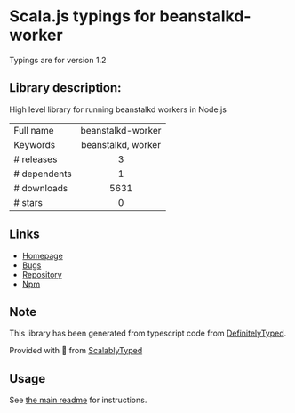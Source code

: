 
# Scala.js typings for beanstalkd-worker

Typings are for version 1.2

## Library description:
High level library for running beanstalkd workers in Node.js

|                    |                 |
| ------------------ | :-------------: |
| Full name          | beanstalkd-worker |
| Keywords           | beanstalkd, worker |
| # releases         | 3 |
| # dependents       | 1 |
| # downloads        | 5631 |
| # stars            | 0 |

## Links
- [Homepage](https://github.com/burstable/node-beanstalkd-worker#readme)
- [Bugs](https://github.com/burstable/node-beanstalkd-worker/issues)
- [Repository](https://github.com/burstable/node-beanstalkd-worker)
- [Npm](https://www.npmjs.com/package/beanstalkd-worker)
    


## Note
This library has been generated from typescript code from [DefinitelyTyped](https://definitelytyped.org).

Provided with :purple_heart: from [ScalablyTyped](https://github.com/oyvindberg/ScalablyTyped)

## Usage
See [the main readme](../../readme.md) for instructions.



